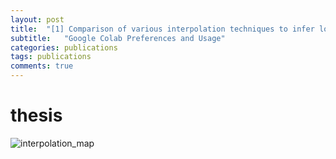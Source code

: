 ```yaml
---
layout: post
title:  "[1] Comparison of various interpolation techniques to infer localization of audio files using ENF signals"
subtitle:   "Google Colab Preferences and Usage"
categories: publications
tags: publications 
comments: true
---
```


# thesis

  ![interpolation_map]('https://hyekyunghan.github.io/assets/img/demo_intp.gif')
  
